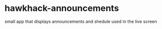 # hawkhack-announcements

small app that displays announcements and shedule used in the live screen
